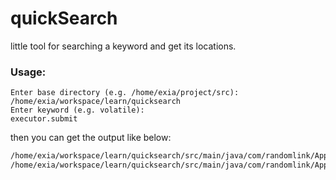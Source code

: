 # quickSearch
little tool for searching a keyword and get its locations. 

### Usage:

```
Enter base directory (e.g. /home/exia/project/src): 
/home/exia/workspace/learn/quicksearch
Enter keyword (e.g. volatile): 
executor.submit
```
then you can get the output like below:
```bash
/home/exia/workspace/learn/quicksearch/src/main/java/com/randomlink/App.java [line: 34]:             executor.submit(new FileEnumerationTask(queue, new File(directory)));
/home/exia/workspace/learn/quicksearch/src/main/java/com/randomlink/App.java [line: 38]:             executor.submit(new SearchTask(queue, keyword));
```